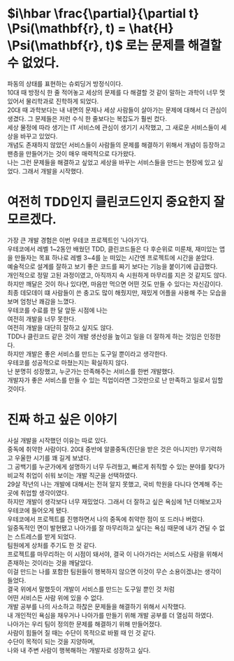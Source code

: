 # $i\hbar \frac{\partial}{\partial t} \Psi(\mathbf{r}, t) = \hat{H} \Psi(\mathbf{r}, t)$ 로는 문제를 해결할 수 없었다.  

파동의 상태를 표현하는 슈뢰딩거 방정식이다.  
10대 때 방정식 한 줄 적어놓고 세상의 문제를 다 해결할 것 같이 말하는 과학이 너무 멋있어서 물리학과로 진학하게 되었다.  
20대 때 과학보다는 내 내면의 문제나 세상 사람들이 살아가는 문제에 대해서 더 관심이 생겼다. 그 문제들은 저런 수식 한 줄보다는 복잡도가 훨씬 컸다.  
세상 물정에 따라 생기는 IT 서비스에 관심이 생기기 시작했고, 그 새로운 서비스들이 세상을 바꾸고 있었다.  
개념도 존재하지 않았던 서비스들이 사람들의 문제를 해결하기 위해서 개념이 등장하고 팬층을 만들어가는 것이 매우 매력적으로 다가왔다.  
나는 그런 문제들을 해결하고 싶었고 세상을 바꾸는 서비스들을 만드는 현장에 있고 싶었다.
그래서 개발을 시작했다.

# 여전히 TDD인지 클린코드인지 중요한지 잘 모르겠다.

가장 큰 개발 경험은 이번 우테코 프로젝트인 '나아가'다.  
우테코에서 레벨 1~2동안 배웠던 TDD, 클린코드들은 다 후순위로 미룬채, 재미있는 앱을 만들자는 목표 하나로 레벨 3~4를 눈 떠있는 시간엔 프로젝트에 시간을 쏟았다.  
예술적으로 설계를 잘하고 보기 좋은 코드를 짜기 보다는 기능을 붙이기에 급급했다.  
개인적으로 정말 고된 과정이였고, 아직까지 속 시원하게 마무리를 지은 것 같지도 않다.  
하지만 깨달은 것이 하나 있다면, 마음만 먹으면 어떤 것도 만들 수 있다는 자신감이다.  
최종 데모데이 떄 사람들이 쓴 충고도 많이 해줬지만, 재밌게 어플을 사용해 주는 모습을 보며 엄청난 쾌감을 느꼈다.  
우테코를 수료를 한 달 앞둔 시점에 나는  
여전히 개발을 너무 못한다.  
여전히 개발을 대단히 잘하고 싶지도 않다.  
TDD나 클린코드 같은 것이 개발 생산성을 높이고 일을 더 잘하게 하는 것임은 인정한다.  
하지만 개발은 좋은 서비스를 만드는 도구일 뿐이라고 생각한다.  
우테코를 성공적으로 마쳤는지는 확실하지 않다.  
난 분명히 성장했고, 누군가는 만족해주는 서비스를 한번 개발했다.  
개발자가 좋은 서비스를 만들 수 있는 직업이라면 그것만으로 난 만족하고 일로서 임할 것이다.  

# 진짜 하고 싶은 이야기

사실 개발을 시작했던 이유는 따로 있다.  
중독에 취약한 사람이다. 20대 중반에 알콜중독(진단을 받은 것은 아니지만) 무기력하고 우울한 시기를 꽤 길게 보냈다.  
그 공백기를 누군가에게 설명하기 너무 두려웠고, 빠르게 취직할 수 있는 분야를 찾다가 비교적 취업이 쉬워 보이는 개발 직군을 선택하였다.  
29살 작년의 나는 개발에 대해서는 전혀 알지 못했고, 국비 학원을 다니다 연계해 주는 곳에 취업할 생각이였다.  
하지만 개발이 생각보다 너무 재밌었다. 그래서 더 잘하고 싶은 욕심에 1년 더해보고자 우테코에 들어오게 됐다.  
우테코에서 프로젝트를 진행하면서 나의 중독에 취약한 점이 또 드러나 버렸다.  
일중독적인 면이 발현됐고 나아가를 잘 마무리하고 싶다는 욕심 때문에 내가 견딜 수 없는 스트레스를 받게 되었다.  
팀원에게 상처를 주기도 한 것 같다.  
프로젝트를 마무리하는 이 시점이 돼서야, 결국 이 나아가라는 서비스도 사람을 위해서 존재하는 것이라는 것을 깨달았다.  
이걸 만드는 나를 포함한 팀원들이 행복하지 않으면 이것이 무슨 소용이겠냐는 생각이 들었다.  
결국 위에서 말했듯이 개발이 서비스를 만드는 도구일 뿐인 것 처럼  
어떤 서비스든 사람 위에 있을 수 없다.  
개발 공부를 나의 사소하고 하찮은 문제들을 해결하기 위해서 시작했다.  
내 개인적인 욕심을 채우거나 나아가를 만들기 위해 개발 공부를 더 열심히 하였다.  
나아가는 우리 팀이 정의한 문제를 해결하기 위해 만들어졌다.  
사람이 힘들어 질 때는 수단이 목적으로 바뀔 때 인 것 같다.  
수단이 목적이 되는 것을 지양하며,   
나와 내 주변 사람이 행복해하는 개발자로 성장하고 싶다.
